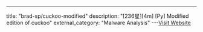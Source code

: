 ---
title: "brad-sp/cuckoo-modified"
description: "[236星][4m] [Py]  Modified edition of cuckoo"
external_category: "Malware Analysis"
---[Visit Website](https://github.com/brad-sp/cuckoo-modified)

